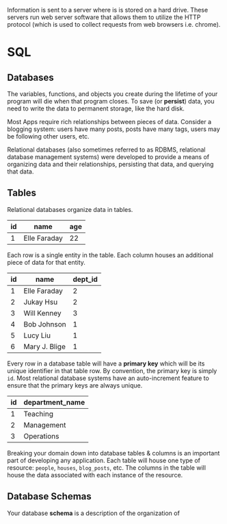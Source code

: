 Information is sent to a server where is is stored on a hard drive.
These servers run web server software that allows them to utilize the
HTTP protocol (which is used to collect requests from web browsers i.e. chrome).

# SQL

## Databases

The variables, functions, and objects you create during the lifetime of your program will
die when that program closes. To save (or **persist**) data, you need to
write the data to permanent storage, like the hard disk.

Most Apps require rich relationships between pieces of
data. Consider a blogging system:
users have many posts,
posts have many tags, 
users may be following other users,
etc.

Relational databases (also sometimes referred to as RDBMS, relational
database management systems) were developed to provide a means of
organizing data and their relationships, persisting that data, and
querying that data.

## Tables

Relational databases organize data in tables.

| id            | name          | age  |
| ------------- | ------------- | ---- |
|1|Elle Faraday |22| 





Each row is a single entity in the table. Each column houses an
additional piece of data for that entity.

| id            | name          | dept_id  |
| ------------- | ------------- | ---- |
|1|Elle Faraday |2|
|2|Jukay Hsu|2|
|3|Will Kenney|3|
|4|Bob Johnson|1|
|5|Lucy Liu |1|
|6|Mary J. Blige|1|


Every row in a database table will have a **primary key** which will
be its unique identifier in that table row. By convention, the primary
key is simply `id`. Most relational database systems have an
auto-increment feature to ensure that the primary keys are always
unique.

| id            | department_name |
| ------------- | ------------- |
|1|Teaching|
|2|Management|
|3|Operations|


Breaking your domain down into database tables & columns is an
important part of developing any application. Each table will house
one type of resource: `people`, `houses`, `blog_posts`, etc. The
columns in the table will house the data associated with each instance
of the resource.

## Database Schemas

Your database **schema** is a description of the organization of



